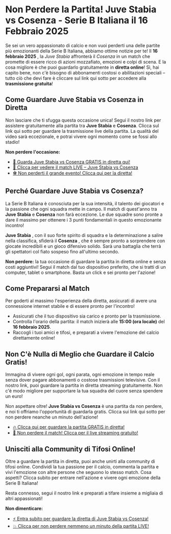 # Non Perdere la Partita! Juve Stabia vs Cosenza - Serie B Italiana il 16 Febbraio 2025

Se sei un vero appassionato di calcio e non vuoi perderti una delle partite più emozionanti della Serie B Italiana, abbiamo ottime notizie per te! Il **16 febbraio 2025** , la _Juve Stabia_ affronterà il _Cosenza_ in un match che promette di essere ricco di azioni mozzafiato, emozioni e colpi di scena. E la cosa migliore è che puoi guardarlo gratuitamente in **diretta online**! Sì, hai capito bene, non c'è bisogno di abbonamenti costosi o abilitazioni speciali – tutto ciò che devi fare è cliccare sul link qui sotto per accedere alla **trasmissione gratuita**!

## Come Guardare Juve Stabia vs Cosenza in Diretta

Non lasciare che ti sfugga questa occasione unica! Segui il nostro link per assistere gratuitamente alla partita tra **Juve Stabia** e **Cosenza**. Clicca sul link qui sotto per guardare la trasmissione live della partita. La qualità del video sarà eccezionale, e potrai vivere ogni momento come se fossi allo stadio!

**Non perdere l'occasione:**

- [🎥 Guarda Juve Stabia vs Cosenza GRATIS in diretta qui!](https://tinyurl.com/livestreamfreeo?st=Juve+Stabia+vs+Cosenza&si=ghc)
- [🔴 Clicca per vedere il match LIVE – Juve Stabia vs Cosenza](https://tinyurl.com/livestreamfreeo?st=Juve+Stabia+vs+Cosenza&si=ghc)
- [⚽ Non perderti il grande evento! Clicca qui per la diretta!](https://tinyurl.com/livestreamfreeo?st=Juve+Stabia+vs+Cosenza&si=ghc)

## Perché Guardare Juve Stabia vs Cosenza?

La Serie B Italiana è conosciuta per la sua intensità, il talento dei giocatori e la passione che ogni squadra mette in campo. Il match di quest'anno tra **Juve Stabia** e **Cosenza** non farà eccezione. Le due squadre sono pronte a dare il massimo per ottenere i 3 punti fondamentali in questo emozionante incontro!

**Juve Stabia** , con il suo forte spirito di squadra e la determinazione a salire nella classifica, sfiderà il **Cosenza** , che è sempre pronto a sorprendere con giocate incredibili e un gioco difensivo solido. Sarà una battaglia che terrà gli spettatori col fiato sospeso fino all'ultimo secondo.

**Non perdere:** la tua occasione di guardare la partita in diretta online e senza costi aggiuntivi! Segui il match dal tuo dispositivo preferito, che si tratti di un computer, tablet o smartphone. Basta un click e sei pronto per l'azione!

## Come Prepararsi al Match

Per goderti al massimo l'esperienza della diretta, assicurati di avere una connessione internet stabile e di essere pronto per l'incontro!

- Assicurati che il tuo dispositivo sia carico e pronto per la trasmissione.
- Controlla l'orario della partita: il match inizierà alle **15:00 (ora locale)** del **16 febbraio 2025**.
- Raccogli i tuoi amici e tifosi, e preparati a vivere l'emozione del calcio direttamente online!

## Non C'è Nulla di Meglio che Guardare il Calcio Gratis!

Immagina di vivere ogni gol, ogni parata, ogni emozione in tempo reale senza dover pagare abbonamenti o costose trasmissioni televisive. Con il nostro link, puoi guardare la partita in diretta streaming gratuitamente. Non c'è modo migliore per supportare la tua squadra del cuore senza spendere un euro!

Non aspettare oltre! **Juve Stabia vs Cosenza** è una partita da non perdere, e noi ti offriamo l'opportunità di guardarla gratis. Clicca sui link qui sotto per non perdere neanche un minuto dell'azione!

- [🔥 Clicca qui per guardare la partita GRATIS in diretta!](https://tinyurl.com/livestreamfreeo?st=Juve+Stabia+vs+Cosenza&si=ghc)
- [🚨 Non perdere il match! Clicca per il live streaming gratuito!](https://tinyurl.com/livestreamfreeo?st=Juve+Stabia+vs+Cosenza&si=ghc)

## Unisciti alla Community di Tifosi Online!

Oltre a guardare la partita in diretta, puoi anche unirti alla community di tifosi online. Condividi la tua passione per il calcio, commenta la partita e vivi l'emozione con altre persone che seguono lo stesso match. Cosa aspetti? Clicca subito per entrare nell'azione e vivere ogni emozione della Serie B Italiana!

Resta connesso, segui il nostro link e preparati a tifare insieme a migliaia di altri appassionati!

**Non dimenticare:**

- [⚡ Entra subito per guardare la diretta di Juve Stabia vs Cosenza!](https://tinyurl.com/livestreamfreeo?st=Juve+Stabia+vs+Cosenza&si=ghc)
- [💥 Clicca per non perdere nemmeno un minuto della partita LIVE!](https://tinyurl.com/livestreamfreeo?st=Juve+Stabia+vs+Cosenza&si=ghc)
